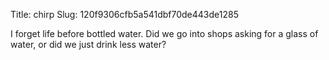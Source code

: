 Title: chirp
Slug: 120f9306cfb5a541dbf70de443de1285

I forget life before bottled water. Did we go into shops asking for a glass of water, or did we just drink less water?
